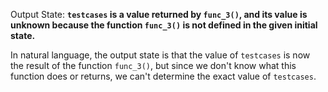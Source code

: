 Output State: **`testcases` is a value returned by `func_3()`, and its value is unknown because the function `func_3()` is not defined in the given initial state.**

In natural language, the output state is that the value of `testcases` is now the result of the function `func_3()`, but since we don't know what this function does or returns, we can't determine the exact value of `testcases`.